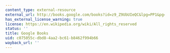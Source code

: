 ```yaml
---
content_type: external-resource
external_url: http://books.google.com/books?id=z9_Z9UbUIeQC&lpg=PP1&pg=PA145#v=onepage&q&f=false
has_external_license_warning: true
license: https://en.wikipedia.org/wiki/All_rights_reserved
status: ''
title: Google Books
uid: c075055c-dbd8-4aa2-bc61-b8462f994b66
wayback_url: ''
---
```

